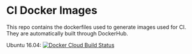 # CI Docker Images

This repo contains the dockerfiles used to generate images used for CI. They are automatically built through DockerHub.

Ubuntu 16.04: <a href="https://cloud.docker.com/u/vowpalwabbit/repository/docker/vowpalwabbit/ubuntu1604-build"><img alt="Docker Cloud Build Status" src="https://img.shields.io/docker/cloud/build/vowpalwabbit/ubuntu1604-build"></a>
